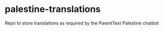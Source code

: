 # palestine-translations
Repo to store translations as required by the ParentText Palestine chatbot
